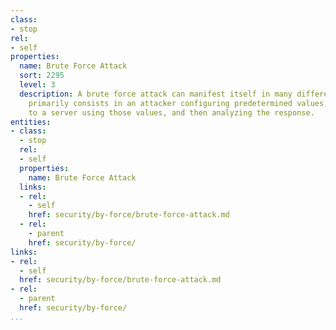 ```yaml
---
class:
- stop
rel:
- self
properties:
  name: Brute Force Attack
  sort: 2295
  level: 3
  description: A brute force attack can manifest itself in many different ways, but
    primarily consists in an attacker configuring predetermined values, making requests
    to a server using those values, and then analyzing the response.
entities:
- class:
  - stop
  rel:
  - self
  properties:
    name: Brute Force Attack
  links:
  - rel:
    - self
    href: security/by-force/brute-force-attack.md
  - rel:
    - parent
    href: security/by-force/
links:
- rel:
  - self
  href: security/by-force/brute-force-attack.md
- rel:
  - parent
  href: security/by-force/
...
```

